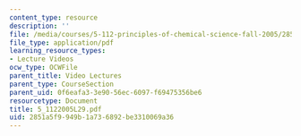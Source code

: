 ```yaml
---
content_type: resource
description: ''
file: /media/courses/5-112-principles-of-chemical-science-fall-2005/2851a5f9949b1a736892be3310069a36_5_1122005L29.pdf
file_type: application/pdf
learning_resource_types:
- Lecture Videos
ocw_type: OCWFile
parent_title: Video Lectures
parent_type: CourseSection
parent_uid: 0f6eafa3-3e90-56ec-6097-f69475356be6
resourcetype: Document
title: 5_1122005L29.pdf
uid: 2851a5f9-949b-1a73-6892-be3310069a36
---
```


